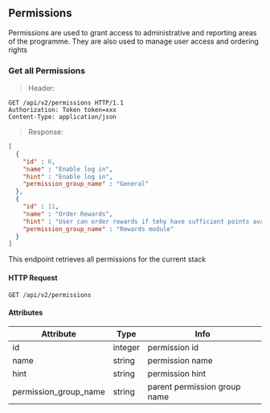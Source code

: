 ## Permissions

Permissions are used to grant access to administrative and reporting areas of the programme.  They are also used to manage user access and ordering rights

### Get all Permissions

> Header:

``` http
GET /api/v2/permissions HTTP/1.1
Authorization: Token token=xxx
Content-Type: application/json
```

> Response:

```json
[
  {
    "id" : 6,
    "name" : "Enable log in",
    "hint" : "Enable log in",
    "permission_group_name" : "General"
  },
  {
    "id" : 11,
    "name" : "Order Rewards",
    "hint" : "User can order rewards if tehy have sufficient points available",
    "permission_group_name" : "Rewards module"
  }
]
```

This endpoint retrieves all permissions for the current stack

#### HTTP Request

`GET /api/v2/permissions`

#### Attributes

Attribute | Type | Info
--------- | ---- | ----
id | integer | permission id
name | string | permission name
hint | string | permission hint
permission\_group\_name | string | parent permission group name
